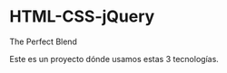 HTML-CSS-jQuery
===============

The Perfect Blend

Este es un proyecto dónde usamos estas 3 tecnologías.
